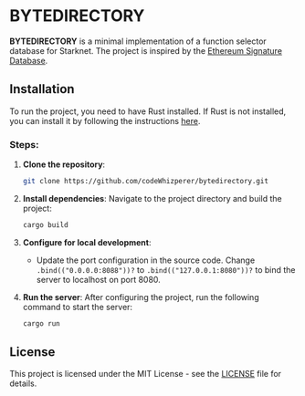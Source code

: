 # BYTEDIRECTORY

**BYTEDIRECTORY** is a minimal implementation of a function selector database for Starknet. The project is inspired by the [Ethereum Signature Database](https://www.4byte.directory/).

## Installation

To run the project, you need to have Rust installed. If Rust is not installed, you can install it by following the instructions [here](https://www.rust-lang.org/tools/install).

### Steps:

1. **Clone the repository**:
    ```bash
    git clone https://github.com/codeWhizperer/bytedirectory.git
    ```

2. **Install dependencies**:
    Navigate to the project directory and build the project:
    ```bash
    cargo build
    ```

3. **Configure for local development**:
    - Update the port configuration in the source code. Change `.bind(("0.0.0.0:8088"))?` to `.bind(("127.0.0.1:8080"))?` to bind the server to localhost on port 8080.

4. **Run the server**:
    After configuring the project, run the following command to start the server:
    ```bash
    cargo run
    ```

## License

This project is licensed under the MIT License - see the [LICENSE](LICENSE) file for details.
